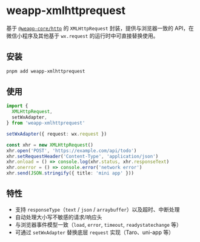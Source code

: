 # weapp-xmlhttprequest

基于 [`@weapp-core/http`](../http) 的 `XMLHttpRequest` 封装，提供与浏览器一致的 API，在微信小程序及其他基于 `wx.request` 的运行时中可直接替换使用。

## 安装

```bash
pnpm add weapp-xmlhttprequest
```

## 使用

```ts
import {
  XMLHttpRequest,
  setWxAdapter,
} from 'weapp-xmlhttprequest'

setWxAdapter({ request: wx.request })

const xhr = new XMLHttpRequest()
xhr.open('POST', 'https://example.com/api/todo')
xhr.setRequestHeader('Content-Type', 'application/json')
xhr.onload = () => console.log(xhr.status, xhr.responseText)
xhr.onerror = () => console.error('network error')
xhr.send(JSON.stringify({ title: 'mini app' }))
```

## 特性

- 支持 `responseType`（`text` / `json` / `arraybuffer`）以及超时、中断处理
- 自动处理大小写不敏感的请求/响应头
- 与浏览器事件模型一致（`load`, `error`, `timeout`, `readystatechange` 等）
- 可通过 `setWxAdapter` 替换底层 `request` 实现（Taro、uni-app 等）
